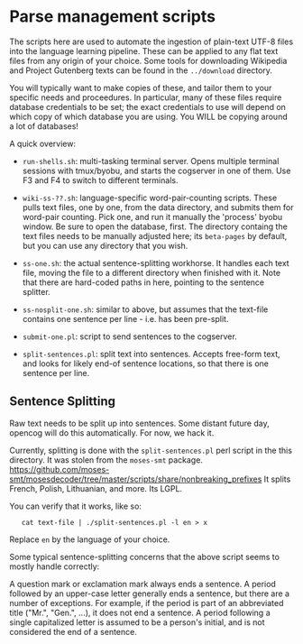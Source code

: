 
Parse management scripts
========================

The scripts here are used to automate the ingestion of plain-text
UTF-8 files into the language learning pipeline.  These can be applied
to any flat text files from any origin of your choice.  Some tools
for downloading Wikipedia and Project Gutenberg texts can be found
in the `../download` directory.

You will typically want to make copies of these, and tailor them to
your specific needs and proceedures. In particular, many of these
files require database credentials to be set; the exact credentials
to use will depend on which copy of which database you are using.
You WILL be copying around a lot of databases!

A quick overview:

* `run-shells.sh`: multi-tasking terminal server.  Opens multiple
  terminal sessions with tmux/byobu, and starts the cogserver in one
  of them.  Use F3 and F4 to switch to different terminals.

* `wiki-ss-??.sh`: language-specific word-pair-counting scripts.
  These pulls text files, one by one, from the data directory, and
  submits them for word-pair counting. Pick one, and run it manually
  the 'process' byobu window.  Be sure to open the database, first.
  The directory containg the text files needs to be manually adjusted
  here; its `beta-pages` by default, but you can use any directory
  that you wish.

* `ss-one.sh`: the actual sentence-splitting workhorse. It handles each
  text file, moving the file to a different directory when finished
  with it.  Note that there are hard-coded paths in here, pointing to
  the sentence splitter.

* `ss-nosplit-one.sh`: similar to above, but assumes that the text-file
  contains one sentence per line - i.e. has been pre-split.

* `submit-one.pl`: script to send sentences to the cogserver.

* `split-sentences.pl`: split text into sentences. Accepts free-form text,
  and looks for likely end-of sentence locations, so that there is one
  sentence per line.


Sentence Splitting
------------------
Raw text needs to be split up into sentences.  Some distant future day,
opencog will do this automatically. For now, we hack it.

Currently, splitting is done with the `split-sentences.pl` perl script
in the this directory.  It was stolen from the `moses-smt` package.
https://github.com/moses-smt/mosesdecoder/tree/master/scripts/share/nonbreaking_prefixes
It splits French, Polish, Lithuanian, and more.  Its LGPL.

You can verify that it works, like so:
```
   cat text-file | ./split-sentences.pl -l en > x
```
Replace `en` by the language of your choice.

Some typical sentence-splitting concerns that the above script seems
to mostly handle correctly:

A question mark or exclamation mark always ends a sentence.  A period
followed by an upper-case letter generally ends a sentence, but there
are a number of exceptions.  For example, if the period is part of an
abbreviated title ("Mr.", "Gen.", ...), it does not end a sentence.
A period following a single capitalized letter is assumed to be a
person's initial, and is not considered the end of a sentence.

